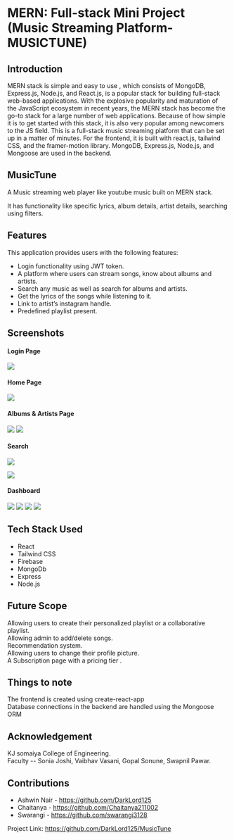 # MERN: Full-stack Mini Project (Music Streaming Platform-MUSICTUNE)
## Introduction
MERN stack is simple and easy to use , which consists of MongoDB, Express.js, Node.js, and React.js, is a popular stack for building full-stack web-based applications. With the explosive popularity and maturation of the JavaScript ecosystem in recent years, the MERN stack has become the go-to stack for a large number of web applications. Because of how simple it is to get started with this stack, it is also very popular among newcomers to the JS field.
This is a full-stack music streaming platform that can be set up in a matter of minutes. For the frontend, it is built with react.js, tailwind CSS, and the framer-motion library. MongoDB, Express.js, Node.js, and Mongoose are used in the backend.
 

## MusicTune
A Music streaming web player like youtube music built on MERN stack.

It has functionality like specific lyrics, album details, artist details, searching using filters.
## Features
This application provides users with the following features:  
  - Login functionality using JWT token.  
  - A platform where users can stream songs, know about albums and artists.  
  - Search any music as well as search for albums and artists.   
  - Get the lyrics of the songs while listening to it.   
  - Link to artist’s instagram handle.  
  - Predefined playlist present. 
## Screenshots
#### Login Page
![](images/login.png)

#### Home Page
![](images/home%20page.png)

#### Albums & Artists Page
![](images/album%20and%20artist.png)
![](images/album%20and%20artist1.png)
#### Search 
![](images/search1.png)

![](images/search2.png)

#### Dashboard
![](images/dashboard1.png)
![](images/dashboard2.png)
![](images/dashboard3.png)
![](images/dashboard4.png)


## Tech Stack Used

* React
* Tailwind CSS
* Firebase
* MongoDb
* Express
* Node.js


## Future Scope
Allowing users to create their personalized playlist or a collaborative playlist.  
Allowing admin to add/delete songs.  
Recommendation system.  
Allowing users to change their profile picture.    
A Subscription page with a pricing tier .

## Things to note  
The frontend is created using create-react-app  
Database connections in the backend are handled using the Mongoose ORM


## Acknowledgement
KJ somaiya College of Engineering.  
Faculty -- Sonia Joshi, Vaibhav Vasani, Gopal Sonune, Swapnil Pawar.





<!-- CONTRIBUTING -->
## Contributions
- Ashwin Nair - <a>https://github.com/DarkLord125</a>
- Chaitanya - <a>https://github.com/Chaitanya211002</a>
- Swarangi - <a>https://github.com/swarangi3128</a>



Project Link: <a>https://github.com/DarkLord125/MusicTune</a>
